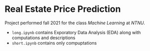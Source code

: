 # Real Estate Price Prediction

Project performed fall 2021 for the class _Machine Learning_ at _NTNU_.

- `long.ipynb` contains Exporatory Data Analysis (EDA) along with computations and descriptions
- `short.ipynb` contains only compuptations 
